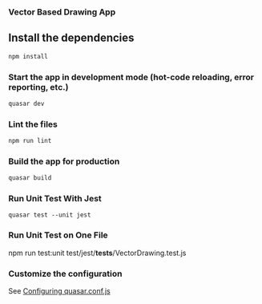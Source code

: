 ### Vector Based Drawing App

## Install the dependencies
```bash
npm install
```

### Start the app in development mode (hot-code reloading, error reporting, etc.)
```bash
quasar dev
```

### Lint the files
```bash
npm run lint
```

### Build the app for production
```bash
quasar build
```

### Run Unit Test With Jest
```
quasar test --unit jest 
```

### Run Unit Test on One File
npm run test:unit test/jest/__tests__/VectorDrawing.test.js

### Customize the configuration
See [Configuring quasar.conf.js](https://quasar.dev/quasar-cli/quasar-conf-js)


